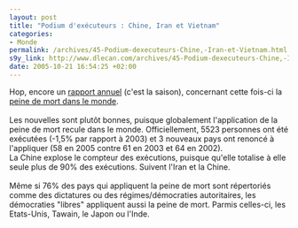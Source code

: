 ```yaml
--- 
layout: post
title: "Podium d'exécuteurs : Chine, Iran et Vietnam"
categories: 
- Monde
permalink: /archives/45-Podium-dexecuteurs-Chine,-Iran-et-Vietnam.html
s9y_link: http://www.dlecan.com/archives/45-Podium-dexecuteurs-Chine,-Iran-et-Vietnam.html
date: 2005-10-21 16:54:25 +02:00
---
```

Hop, encore un <a href="http://www.handsoffcain.org/bancadati/index.php?tipotema=arg&amp;idtema=6000633">rapport annuel</a> (c'est la saison), concernant cette fois-ci la <a href="http://www.revoltes.org/">peine de mort dans le monde</a>.<br />
<br />
Les nouvelles sont plutôt bonnes, puisque globalement l'application de la peine de mort recule dans le monde. Officiellement, 5523 personnes ont été exécutées (-1,5% par rapport à 2003) et 3 nouveaux pays ont renoncé à l'appliquer (58 en 2005 contre 61 en 2003 et 64 en 2002).<br />
La Chine explose le compteur des exécutions, puisque qu'elle totalise à elle seule plus de 90% des exécutions. Suivent l'Iran et la Chine.<br />
<br />
Même si 76% des pays qui appliquent la peine de mort sont répertoriés comme des dictatures ou des régimes/démocraties autoritaires, les démocraties "libres" appliquent aussi la peine de mort. Parmis celles-ci, les Etats-Unis, Tawain, le Japon ou l'Inde.
